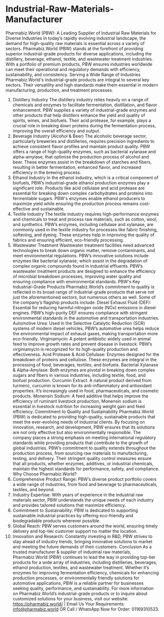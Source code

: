 # Industrial-Raw-Materials-Manufacturer
Pharmabiz.World (PBW): A Leading Supplier of Industrial Raw Materials for Diverse Industries
In today’s rapidly evolving industrial landscape, the demand for high-quality raw materials is essential across a variety of sectors. Pharmabiz.World (PBW) stands at the forefront of providing superior industrial-grade products for diverse applications, including the distillery, beverage, ethanol, textile, and wastewater treatment industries. With a portfolio of premium products, PBW ensures industries worldwide can meet their operational and regulatory demands with efficiency, sustainability, and consistency.
 Serving a Wide Range of Industries
Pharmabiz.World's industrial-grade products are integral to several key sectors. Their versatility and high standards make them essential in modern manufacturing, production, and treatment processes.
1. Distillery Industry
The distillery industry relies heavily on a range of chemicals and enzymes to facilitate fermentation, distillation, and flavor enhancement. PBW supplies a variety of industrial-grade enzymes and other products that help distillers enhance the yield and quality of spirits, wines, and biofuels. Their acid protease, for example, plays a crucial role in breaking down proteins during the fermentation process, improving the overall efficiency and output.
2. Beverage Industry (Alcohol & Beer)
The alcoholic beverage sector, particularly breweries and distilleries, requires precision ingredients to achieve consistent flavor profiles and maintain product quality. PBW offers a range of high-quality enzymes, such as bacterial xylanase and alpha-amylase, that optimize the production process of alcohol and beer. These enzymes assist in the breakdown of starches and fibers, resulting in better fermentation, enhanced flavor, and increased efficiency in the brewing process.
3. Ethanol Industry
In the ethanol industry, which is a critical component of biofuels, PBW’s industrial-grade ethanol production enzymes play a significant role. Products like acid cellulase and acid protease are essential for breaking down complex carbohydrates and proteins into fermentable sugars. PBW's enzymes enable ethanol producers to maximize yield while ensuring the production process remains cost-effective and sustainable.
4. Textile Industry
The textile industry requires high-performance enzymes and chemicals to treat and process raw materials, such as cotton, wool, and synthetics. PBW’s enzymes, including cellulase and xylanase, are commonly used in the textile industry for processes like fabric finishing, softening, and dyeing. These enzymes help in improving the quality of fabrics and ensuring efficient, eco-friendly processing.
5. Wastewater Treatment
Wastewater treatment facilities need advanced technologies to break down organic matter, remove contaminants, and meet environmental regulations. PBW’s innovative solutions include enzymes like bacterial xylanase, which assist in the degradation of complex organic compounds found in industrial effluents. PBW’s wastewater treatment products are designed to enhance the efficiency of microbial breakdown processes, improving water quality and ensuring compliance with environmental standards.
 PBW's Key Industrial-Grade Products
Pharmabiz.World’s commitment to quality is reflected in its broad range of industrial-grade products that serve not just the aforementioned sectors, but numerous others as well. Some of the company’s flagship products include:
Diesel Exhaust Fluid (DEF): Essential for reducing harmful nitrogen oxide (NOx) emissions in diesel engines. PBW’s high-purity DEF ensures compliance with stringent environmental standards in the automotive and transportation industries.  
Automotive Urea: Used in the Selective Catalytic Reduction (SCR) systems of modern diesel vehicles, PBW’s automotive urea helps reduce the environmental impact of exhaust gases, making transportation more eco-friendly.
Virginiamycin: A potent antibiotic widely used in animal feed to improve growth rates and prevent disease in livestock. PBW’s virginiamycin is recognized for its high-quality production and effectiveness.
Acid Protease & Acid Cellulase: Enzymes designed for the breakdown of proteins and cellulose. These enzymes are integral in the processing of food, beverages, textiles, and biofuels.
Bacterial Xylanase & Alpha-Amylase: Both enzymes are pivotal in breaking down complex sugars and fibers in various industries, including textile, food, and biofuel production.
Curcumin Extract: A natural product derived from turmeric, curcumin is known for its anti-inflammatory and antioxidant properties. It’s increasingly used in food, pharmaceuticals, and cosmetic products.
Monensin Sodium: A feed additive that helps improve the efficiency of ruminant livestock production, Monensin sodium is essential in livestock nutrition for increasing weight gain and feed efficiency.
 Commitment to Quality and Sustainability
Pharmabiz.World (PBW) is dedicated to providing high-quality, sustainable products that meet the ever-evolving needs of industrial clients. By focusing on innovation, research, and development, PBW ensures that its solutions are not only effective but also environmentally responsible. The company places a strong emphasis on meeting international regulatory standards while providing products that contribute to the growth of global industries.
PBW’s commitment to quality extends throughout the production process, from sourcing raw materials to manufacturing, testing, and delivery. Their stringent quality control measures ensure that all products, whether enzymes, additives, or industrial chemicals, maintain the highest standards for performance, safety, and compliance.
 Why Choose Pharmabiz.World?
1. Comprehensive Product Range: PBW’s diverse product portfolio covers a wide range of industries, from food and beverage to pharmaceuticals, textiles, and beyond.
2. Industry Expertise: With years of experience in the industrial raw materials sector, PBW understands the unique needs of each industry and provides tailored solutions that maximize efficiency.
3. Commitment to Sustainability: PBW is dedicated to supporting sustainable industrial practices by offering eco-friendly and biodegradable products wherever possible.
4. Global Reach: PBW serves customers around the world, ensuring timely delivery and top-tier customer support no matter the location.
5. Innovation and Research: Constantly investing in R&D, PBW strives to stay ahead of industry trends, bringing innovative solutions to market and meeting the future demands of their customers.
 Conclusion
As a trusted manufacturer & supplier of industrial raw materials, Pharmabiz.World (PBW) continues to lead the way in providing top-tier products for a wide array of industries, including distilleries, beverages, ethanol production, textiles, and wastewater treatment. Whether it’s enzymes for improving fermentation efficiency, chemicals for enhancing production processes, or environmentally friendly solutions for automotive applications, PBW is a reliable partner for businesses seeking quality, performance, and sustainability.
For more information on Pharmabiz.World’s industrial-grade products or to inquire about customized solutions for your business, visit our website: https://pharmabiz.world/ | Email Us Your Requirements: info@pharmabiz.world OR Call / WhatsApp Now for Order: 01169310523. 
